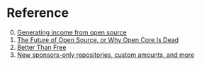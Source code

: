 # Reference

0. [Generating income from open source](https://vadimdemedes.com/posts/generating-income-from-open-source)
0. [The Future of Open Source, or Why Open Core Is Dead](https://thenewstack.io/the-future-of-open-source-or-why-open-core-is-dead/)
0. [Better Than Free](https://kk.org/thetechnium/better-than-fre/)
0. [New sponsors-only repositories, custom amounts, and more](https://github.blog/2022-02-02-new-sponsors-only-repositories-custom-amounts-and-more/)

